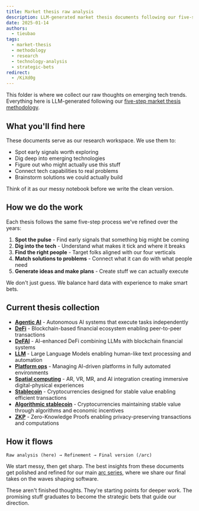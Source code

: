 ```yaml
---
title: Market thesis raw analysis
description: LLM-generated market thesis documents following our five-step methodology. Think of this as our research workspace where we collect and analyze tech trends before crafting final versions for our arc series.
date: 2025-01-14
authors:
  - tieubao
tags:
  - market-thesis
  - methodology
  - research
  - technology-analysis
  - strategic-bets
redirect:
  - /KiXd0g
---
```


This folder is where we collect our raw thoughts on emerging tech trends. Everything here is LLM-generated following our [five-step market thesis methodology](/consulting/navigate/market-thesis-method).

## What you'll find here

These documents serve as our research workspace. We use them to:

- Spot early signals worth exploring
- Dig deep into emerging technologies
- Figure out who might actually use this stuff
- Connect tech capabilities to real problems
- Brainstorm solutions we could actually build

Think of it as our messy notebook before we write the clean version.

## How we do the work

Each thesis follows the same five-step process we've refined over the years:

1. **Spot the pulse** - Find early signals that something big might be coming
2. **Dig into the tech** - Understand what makes it tick and where it breaks  
3. **Find the right people** - Target folks aligned with our four verticals
4. **Match solutions to problems** - Connect what it can do with what people need
5. **Generate ideas and make plans** - Create stuff we can actually execute

We don't just guess. We balance hard data with experience to make smart bets.

## Current thesis collection

- [**Agentic AI**](agentic-ai.md) - Autonomous AI systems that execute tasks independently
- [**DeFi**](defi.md) - Blockchain-based financial ecosystem enabling peer-to-peer transactions
- [**DeFAI**](defai.md) - AI-enhanced DeFi combining LLMs with blockchain financial systems
- [**LLM**](llm.md) - Large Language Models enabling human-like text processing and automation
- [**Platform ops**](platform-ops.md) - Managing AI-driven platforms in fully automated environments
- [**Spatial computing**](spatial.md) - AR, VR, MR, and AI integration creating immersive digital-physical experiences
- [**Stablecoin**](stablecoin.md) - Cryptocurrencies designed for stable value enabling efficient transactions
- [**Algorithmic stablecoin**](algo-stablecoin.md) - Cryptocurrencies maintaining stable value through algorithms and economic incentives
- [**ZKP**](zkp.md) - Zero-Knowledge Proofs enabling privacy-preserving transactions and computations

## How it flows

```
Raw analysis (here) → Refinement → Final version (/arc)
```

We start messy, then get sharp. The best insights from these documents get polished and refined for our main [arc series](../README.md), where we share our final takes on the waves shaping software.

These aren't finished thoughts. They're starting points for deeper work. The promising stuff graduates to become the strategic bets that guide our direction.
